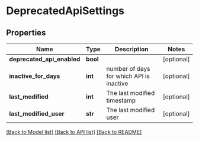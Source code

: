 # DeprecatedApiSettings

## Properties
Name | Type | Description | Notes
------------ | ------------- | ------------- | -------------
**deprecated_api_enabled** | **bool** |  | [optional] 
**inactive_for_days** | **int** | number of days for which API is inactive | [optional] 
**last_modified** | **int** | The last modified timestamp | [optional] 
**last_modified_user** | **str** | The last modified user | [optional] 

[[Back to Model list]](../README.md#documentation-for-models) [[Back to API list]](../README.md#documentation-for-api-endpoints) [[Back to README]](../README.md)

